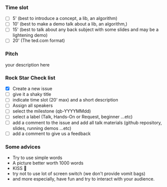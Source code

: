 ### Time slot

- [ ] 5'   (best to introduce a concept, a lib, an algorithm)
- [ ] 10'  (best to make a demo talk about a lib, an algorithm,)
- [ ] 15'  (best to talk about any back subject with some slides and may be a lightening demo)
- [ ] 20'  (The ted.com format)

### Pitch

your description here

### Rock Star Check list

- [X] Create a new issue
- [ ] give it a shaky title
- [ ] indicate time slot (20' max) and a short description
- [ ] Assign all speakers
- [ ] select the milestone (qb-YYYYMMdd)
- [ ] select a label (Talk, Hands-On or Request, beginner ...etc)
- [ ] add a comment to the issue and add all talk materials (github repository, slides, running demos ...etc)
- [ ] add a comment to give us a feedback 

### Some advices

- Try to use simple words
- A picture better worth 1000 words
- KISS :kiss:
- try not to use lot of screen switch (we don't provide vomit bags)
- and more especially, have fun and try to interact with your audience.
